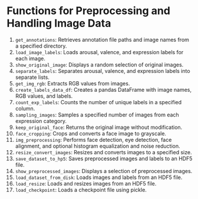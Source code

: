 # Functions for Preprocessing and Handling Image Data
1. `get_annotations`: Retrieves annotation file paths and image names from a specified directory.
2. `load_image_labels`: Loads arousal, valence, and expression labels for each image.
3. `show_original_image`: Displays a random selection of original images.
4. `separate_labels`: Separates arousal, valence, and expression labels into separate lists.
5. `get_img_rgb`: Extracts RGB values from images.
6. `create_labels_data_df`: Creates a pandas DataFrame with image names, RGB values, and labels.
7. `count_exp_labels`: Counts the number of unique labels in a specified column.
8. `sampling_images`: Samples a specified number of images from each expression category.
9. `keep_original_face`: Returns the original image without modification.
10. `face_cropping`: Crops and converts a face image to grayscale.
11. `img_preprocessing`: Performs face detection, eye detection, face alignment, and optional histogram equalization and noise reduction.
12. `resize_convert_images`: Resizes and converts images to a specified size.
13. `save_dataset_to_hp5`: Saves preprocessed images and labels to an HDF5 file.
14. `show_preprocessed_images`: Displays a selection of preprocessed images.
15. `load_dataset_from_disk`: Loads images and labels from an HDF5 file.
16. `load_resize`: Loads and resizes images from an HDF5 file.
17. `load_checkpoint`: Loads a checkpoint file using pickle.